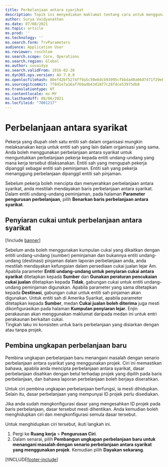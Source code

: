 ```yaml
---
title: Perbelanjaan antara syarikat
description: Topik ini menyediakan maklumat tentang cara untuk menggunakan perbelanjaan antara syarikat untuk menguntukkan perbelanjaan pekerja kepada entiti undang-undang yang mana kerja tersebut dilaksanakan.
author: Surya Vaidyanathan
ms.date: 07/08/2021
ms.topic: article
ms.prod: ''
ms.technology: ''
ms.search.form: TrvParameters
audience: Application User
ms.reviewer: roschlom
ms.search.scope: Core, Operations
ms.search.region: Global
ms.author: suvaidya
ms.search.validFrom: 2016-02-28
ms.dyn365.ops.version: AX 7.0.0
ms.openlocfilehash: 80ef42bf5274ff9a5c50e6dcb93995cfbbda40a66d7471f29ebf056086320640
ms.sourcegitcommit: 7f8d1e7a16af769adb43d1877c28fdce53975db8
ms.translationtype: HT
ms.contentlocale: ms-MY
ms.lasthandoff: 08/06/2021
ms.locfileid: "7001217"
---
```

# <a name="intercompany-expenses"></a>Perbelanjaan antara syarikat

Pekerja yang diupah oleh satu entiti sah dalam organisasi mungkin melaksanakan kerja untuk entiti sah yang lain dalam organisasi yang sama. Anda boleh menggunakan perbelanjaan antara syarikat untuk menguntukkan perbelanjaan pekerja kepada entiti undang-undang yang mana kerja tersebut dilaksanakan. Entiti sah yang mengupah pekerja dipanggil sebagai entiti sah peminjaman. Entiti sah yang pekerja menanggung perbelanjaan dipanggil entiti sah pinjaman. 

Sebelum pekerja boleh mencipta dan menyerahkan perbelanjaan antara syarikat, anda mestilah mendayakan baris perbelanjaan antara syarikat. Dalam entiti undang-undang peminjaman, pada halaman **Parameter pengurusan perbelanjaan**, pilih **Benarkan baris perbelanjaan antara syarikat**. 

## <a name="tax-posting-for-intercompany-expenses"></a>Penyiaran cukai untuk perbelanjaan antara syarikat

[!include [banner](../includes/banner.md)]

Sebelum anda boleh menggunakan kumpulan cukai yang dikaitkan dengan entiti undang-undang (sumber) peminjaman dan bukannya entiti undang-undang (destinasi) pinjaman dalam laporan perbelanjaan anda, anda mestilah mendayakan kefungsian dalam persediaan cukai jualan lejar Am. Apabila parameter **Entiti undang-undang untuk penyiaran cukai antara syarikat** ditetapkan kepada **Sumber** dan **Gunakan peraturan pencukaian cukai jualan** ditetapkan kepada **Tidak**, gabungan cukai untuk entiti undang-undang peminjaman digunakan. Apabila parameter yang sama ditetapkan kepada **Destinasi**, gabungan cukai untuk entiti sah pinjaman akan digunakan. Untuk entiti sah di Amerika Syarikat, apabila parameter ditetapkan kepada **Sumber**, medan **Cukai jualan boleh diterima** juga mesti dikonfigurasikan pada halaman  **Kumpulan penyiaran lejar**. Enjin perakaunan akan menggunakan maklumat daripada medan ini untuk entri perakaunan berkaitan cukai.   
Tingkah laku ini konsisten untuk baris perbelanjaan yang disiarkan dengan atau tanpa projek.  

## <a name="new-expense-expression-builder"></a>Pembina ungkapan perbelanjaan baru

Pembina ungkapan perbelanjaan baru menangani masalah dengan senario perbelanjaan antara syarikat yang menggunakan projek. Ciri ini memastikan bahawa, apabila anda mencipta perbelanjaan antara syarikat, dasar perbelanjaan disahkan dengan betul terhadap projek yang dipilih pada baris perbelanjaan, dan bahawa laporan perbelanjaan boleh berjaya diserahkan.

Untuk ciri pembina ungkapan perbelanjaan berfungsi, ia mesti dihidupkan. Selain itu, dasar perbelanjaan yang mempunyai ID projek perlu disediakan.

Jika anda sudah mengkonfigurasi dasar yang mengesahkan ID projek pada baris perbelanjaan, dasar tersebut mesti dihentikan. Anda kemudian boleh menghidupkan ciri dan mengkonfigurasi semula dasar tersebut.

Untuk menghidupkan ciri tersebut, ikuti langkah ini.

1. Pergi ke **Ruang kerja** \> **Pengurusan Ciri**.
2. Dalam senarai, pilih **Pembangun ungkapan perbelanjaan baru untuk menangani masalah dengan senario perbelanjaan antara syarikat yang menggunakan projek**. Kemudian pilih **Dayakan sekarang**.

[!INCLUDE[footer-include](../includes/footer-banner.md)]
